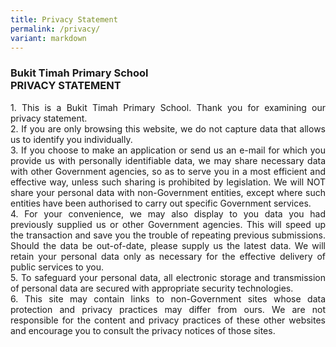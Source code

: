 ```yaml
---
title: Privacy Statement
permalink: /privacy/
variant: markdown
---
```

### Bukit Timah Primary School <br>PRIVACY STATEMENT
<p align="justify">
1. This is a Bukit Timah Primary School. Thank you for examining our privacy statement. <br>
2. If you are only browsing this website, we do not capture data that allows us to identify you individually. <br>
3. If you choose to make an application or send us an e-mail for which you provide us with personally identifiable data, we may share necessary data with other Government agencies, so as to serve you in a most efficient and effective way, unless such sharing is prohibited by legislation. We will NOT share your personal data with non-Government entities, except where such entities have been authorised to carry out specific Government services. <br>
4. For your convenience, we may also display to you data you had previously supplied us or other Government agencies. This will speed up the transaction and save you the trouble of repeating previous submissions. Should the data be out-of-date, please supply us the latest data. We will retain your personal data only as necessary for the effective delivery of public services to you. <br>
5. To safeguard your personal data, all electronic storage and transmission of personal data are secured with appropriate security technologies. <br>
6. This site may contain links to non-Government sites whose data protection and privacy practices may differ from ours. We are not responsible for the content and privacy practices of these other websites and encourage you to consult the privacy notices of those sites. 
</p>